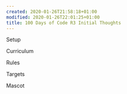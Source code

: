 ```yaml
---
created: 2020-01-26T21:58:18+01:00
modified: 2020-01-26T22:01:25+01:00
title: 100 Days of Code R3 Initial Thoughts
---
```


Setup

Curriculum

Rules

Targets

Mascot
